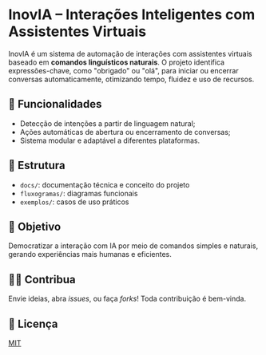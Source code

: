 # InovIA – Interações Inteligentes com Assistentes Virtuais

InovIA é um sistema de automação de interações com assistentes virtuais baseado em **comandos linguísticos naturais**. O projeto identifica expressões-chave, como "obrigado" ou "olá", para iniciar ou encerrar conversas automaticamente, otimizando tempo, fluidez e uso de recursos.

## 🧠 Funcionalidades
- Detecção de intenções a partir de linguagem natural;
- Ações automáticas de abertura ou encerramento de conversas;
- Sistema modular e adaptável a diferentes plataformas.

## 📂 Estrutura
- `docs/`: documentação técnica e conceito do projeto
- `fluxogramas/`: diagramas funcionais
- `exemplos/`: casos de uso práticos

## 🚀 Objetivo
Democratizar a interação com IA por meio de comandos simples e naturais, gerando experiências mais humanas e eficientes.

## 👨‍💻 Contribua
Envie ideias, abra *issues*, ou faça *forks*! Toda contribuição é bem-vinda.

## 📄 Licença
[MIT](LICENSE)
